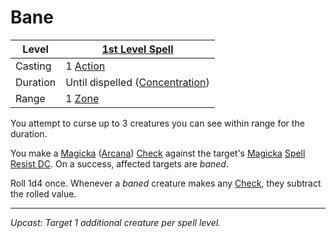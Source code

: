 # Bane

| Level    | [1st Level Spell](1st%20Level%20Spells.md)                            |
| -------- | --------------------------------------------------------------------- |
| Casting  | 1 [Action](../../../../Game%20Procedures/Core%20Procedures/Action.md) |
| Duration | Until dispelled ([Concentration](../../Concentration.md))             |
| Range    | 1 [Zone](../../../../Game%20Procedures/Core%20Procedures/Zone.md)     |

You attempt to curse up to 3 creatures you can see within range for the duration.

You make a [Magicka](../../../../Player%20Characters/Attributes/Magicka.md) ([Arcana](../../../../Player%20Characters/Skills/Arcana.md)) [Check](../../../../Game%20Procedures/Core%20Procedures/Check.md) against the target's [Magicka](../../../../Player%20Characters/Attributes/Magicka.md) [Spell Resist DC](../../../Spellcasting/Spell%20Resist%20DC.md). On a success, affected targets are *baned*.

Roll 1d4 once. Whenever a *baned* creature makes any [Check](../../../../Game%20Procedures/Core%20Procedures/Check.md), they subtract the rolled value.

---
*Upcast: Target 1 additional creature per spell level.*
